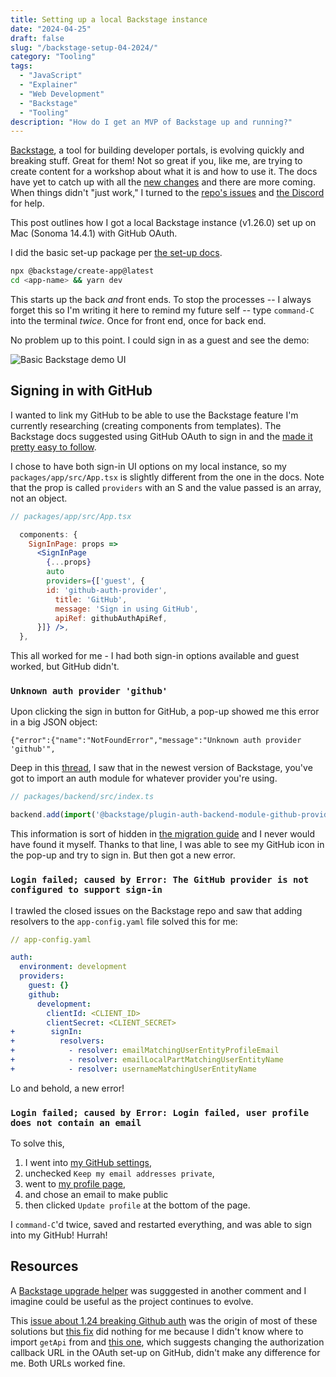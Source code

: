 ```yaml
---
title: Setting up a local Backstage instance
date: "2024-04-25"
draft: false
slug: "/backstage-setup-04-2024/"
category: "Tooling"
tags:
  - "JavaScript"
  - "Explainer"
  - "Web Development"
  - "Backstage"
  - "Tooling"
description: "How do I get an MVP of Backstage up and running?"
---
```


[Backstage](https://backstage.io), a tool for building developer portals, is evolving quickly and breaking stuff. Great for them! Not so great if you, like me, are trying to create content for a workshop about what it is and how to use it. The docs have yet to catch up with all the [new changes](https://backstage.io/docs/releases/v1.26.0) and there are more coming. When things didn't "just work," I turned to the [repo's issues](https://github.com/backstage/backstage/issues/) and [the Discord](https://discord.com/channels/687207715902193673/705123584468582400) for help. 

This post outlines how I got a local Backstage instance (v1.26.0) set up on Mac (Sonoma 14.4.1) with GitHub OAuth.

I did the basic set-up package per [the set-up docs](https://backstage.io/docs/getting-started/#1-create-your-backstage-app).

```bash
npx @backstage/create-app@latest
cd <app-name> && yarn dev
```
This starts up the back _and_ front ends. To stop the processes -- I always forget this so I'm writing it here to remind my future self -- type `command-C` into the terminal _twice_. Once for front end, once for back end.

No problem up to this point. I could sign in as a guest and see the demo:

![Basic Backstage demo UI](https://backstage.io/assets/images/portal-b6d936acea71e18b0f5a39d78b9c0195.png)

##  Signing in with GitHub
I wanted to link my GitHub to be able to use the Backstage feature I'm currently researching (creating components from templates). The Backstage docs suggested using GitHub OAuth to sign in and the [made it pretty easy to follow](https://backstage.io/docs/getting-started/config/authentication/). 

I chose to have both sign-in UI options on my local instance, so my `packages/app/src/App.tsx` is slightly different from the one in the docs. Note that the prop is called `providers` with an S and the value passed is an array, not an object.

```jsx
// packages/app/src/App.tsx

  components: {
    SignInPage: props => 
      <SignInPage 
        {...props}   
        auto 
        providers={['guest', {
        id: 'github-auth-provider',
          title: 'GitHub',
          message: 'Sign in using GitHub',
          apiRef: githubAuthApiRef,
      }]} />,
  },

``` 

This all worked for me - I had both sign-in options available and guest worked, but GitHub didn't.

### `Unknown auth provider 'github'`

Upon clicking the sign in button for GitHub, a pop-up showed me this error in a big JSON object:
```
{"error":{"name":"NotFoundError","message":"Unknown auth provider 'github'",
```

Deep in this [thread](https://github.com/backstage/backstage/issues/23748#issuecomment-2014867583), I saw that in the newest version of Backstage, you've got to import an auth module for whatever provider you're using.
```jsx
// packages/backend/src/index.ts

backend.add(import('@backstage/plugin-auth-backend-module-github-provider')); 
```
This information is sort of hidden in [the migration guide](https://backstage.io/docs/backend-system/building-backends/migrating/) and I never would have found it myself. Thanks to that line, I was able to see my GitHub icon in the pop-up and try to sign in. But then got a new error.

### `Login failed; caused by Error: The GitHub provider is not configured to support sign-in` 

I trawled the closed issues on the Backstage repo and saw that adding resolvers to the `app-config.yaml` file solved this for me:

```yaml
// app-config.yaml

auth:
  environment: development
  providers:
    guest: {}
    github:
      development:
        clientId: <CLIENT_ID>
        clientSecret: <CLIENT_SECRET>
+        signIn:
+          resolvers:
+            - resolver: emailMatchingUserEntityProfileEmail
+            - resolver: emailLocalPartMatchingUserEntityName
+            - resolver: usernameMatchingUserEntityName
```
Lo and behold, a new error!

### `Login failed; caused by Error: Login failed, user profile does not contain an email`

To solve this, 
1. I went into [my GitHub settings](https://github.com/settings/emails),
1. unchecked `Keep my email addresses private`,
1. went to [my profile page](https://github.com/settings/profile), 
1. and chose an email to make public 
1. then clicked `Update profile` at the bottom of the page.

I `command-C`'d twice, saved and restarted everything, and was able to sign into my GitHub! Hurrah! 


## Resources 

A [Backstage upgrade helper](https://backstage.github.io/upgrade-helper/?from=1.23.4&to=1.24.0) was sugggested in another comment and I imagine could be useful as the project continues to evolve.

This [issue about 1.24 breaking Github auth](https://github.com/backstage/backstage/issues/23748) was the origin of most of these solutions but [this fix](https://github.com/backstage/backstage/issues/23748#issuecomment-2012007166) did nothing for me because I didn't know where to import `getApi` from and [this one](https://github.com/backstage/backstage/issues/23748#issuecomment-2011502415), which suggests changing the authorization callback URL in the OAuth set-up on GitHub, didn't make any difference for me. Both URLs worked fine.